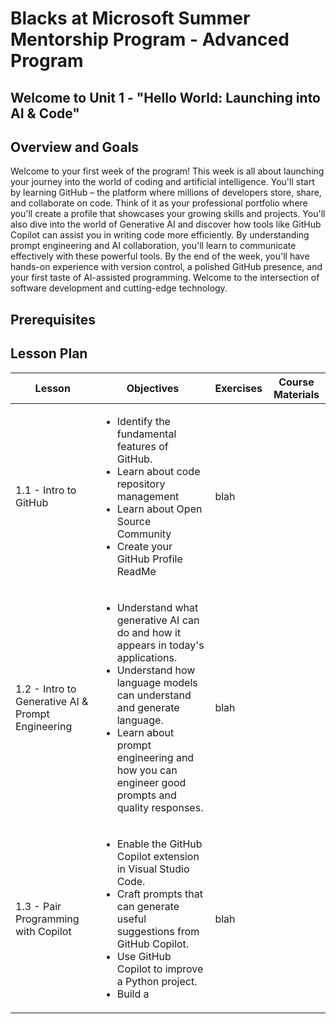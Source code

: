 # Blacks at Microsoft Summer Mentorship Program - Advanced Program

## Welcome to Unit 1 - "Hello World: Launching into AI & Code"

## Overview and Goals
Welcome to your first week of the program! This week is all about launching your journey into the world of coding and artificial intelligence.  You'll start by learning GitHub – the platform where millions of developers store, share, and collaborate on code. Think of it as your professional portfolio where you'll create a profile that showcases your growing skills and projects. You'll also dive into the world of Generative AI and discover how tools like GitHub Copilot can assist you in writing code more efficiently. By understanding prompt engineering and AI collaboration, you'll learn to communicate effectively with these powerful tools. By the end of the week, you'll have hands-on experience with version control, a polished GitHub presence, and your first taste of AI-assisted programming. Welcome to the intersection of software development and cutting-edge technology.

## Prerequisites

## Lesson Plan

|Lesson |Objectives | Exercises | Course Materials
| ----------- | ----------- | ----------- | ----------- |
| 1.1 - Intro to GitHub |<ul><li>Identify the fundamental features of GitHub.</li><li>Learn about code repository management</li><li>Learn about Open Source Community</li><li>Create your GitHub Profile ReadMe</li></ul> | blah | 
| 1.2 - Intro to Generative AI & Prompt Engineering |<ul><li>Understand what generative AI can do and how it appears in today's applications.</li><li>Understand how language models can understand and generate language.</li><li>Learn about prompt engineering and how you can engineer good prompts and quality responses.</li></ul> | blah | 
| 1.3 - Pair Programming with Copilot |<ul><li>Enable the GitHub Copilot extension in Visual Studio Code.</li><li>Craft prompts that can generate useful suggestions from GitHub Copilot.</li><li>Use GitHub Copilot to improve a Python project.</li><li>Build a </li></ul> | blah | 
